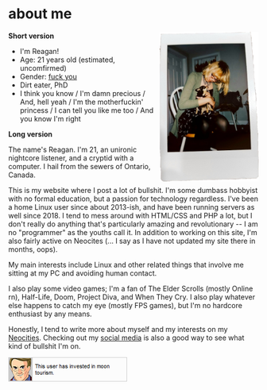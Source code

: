 # about me

<img src="/images/me.png" alt="A photo my friend took of me :3c Not my dog tho." style="float:right;" width="200px">

**Short version**

* I'm Reagan!
* Age: 21 years old (estimated, uncomfirmed)
* Gender: [fuck you](/images/lion.jpg)
* Dirt eater, PhD
* I think you know / I'm damn precious / And, hell yeah / I'm the motherfuckin' princess / I can tell you like me too / And you know I'm right

**Long version**

The name's Reagan. I'm 21, an unironic nightcore listener, and a cryptid with a computer. I hail from the sewers of Ontario, Canada.

This is my website where I post a lot of bullshit. I'm some dumbass hobbyist with no formal education, but a passion for technology regardless. I've been a home Linux user since about 2013-ish, and have been running servers as well since 2018. I tend to mess around with HTML/CSS and PHP a lot, but I don't really do anything that's particularly amazing and revolutionary -- I am no "programmer" as the youths call it. In addition to working on this site, I'm also fairly active on Neocites (... I say as I have not updated my site there in months, oops). 

My main interests include Linux and other related things that involve me sitting at my PC and avoiding human contact.

I also play some video games; I'm a fan of The Elder Scrolls (mostly Online rn), Half-Life, Doom, Project Diva, and When They Cry. I also play whatever else happens to catch my eye (mostly FPS games), but I'm no hardcore enthusiast by any means.

Honestly, I tend to write more about myself and my interests on my [Neocities](https://reagnyan.moe). Checking out my [social media](/contact.html) is also a good way to see what kind of bullshit I'm on.

![This user has invested in moon tourism.](/images/moontourism.png)